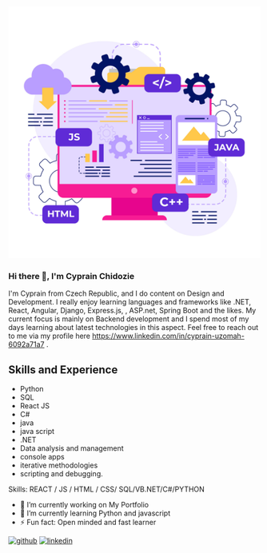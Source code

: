 ![Design and Development](https://github.com/cypso05/CyprainChidozie/blob/main/7040859.png)

### Hi there 👋, I'm Cyprain Chidozie
I'm Cyprain from Czech Republic, and I do content on Design and Development. I really enjoy learning languages and frameworks like .NET, React, Angular,  Django, Express.js, , ASP.net, Spring Boot and the likes. My current focus is mainly on Backend development and I spend most of my days learning about latest technologies in this aspect. Feel free to reach out to me via my profile here https://www.linkedin.com/in/cyprain-uzomah-6092a71a7 . 

## Skills and Experience
* Python
* SQL
* React JS
* C#
* java
* java script
* .NET
* Data analysis and management
* console apps
* iterative methodologies
* scripting and debugging. 

Skills:  REACT / JS / HTML / CSS/ SQL/VB.NET/C#/PYTHON

- 🔭 I’m currently working on My Portfolio 
- 🌱 I’m currently learning Python  and javascript 
- ⚡ Fun fact: Open minded and fast learner 


[<img src='https://cdn.jsdelivr.net/npm/simple-icons@3.0.1/icons/github.svg' alt='github' height='40'>](https://github.com/cypso05)  [<img src='https://cdn.jsdelivr.net/npm/simple-icons@3.0.1/icons/linkedin.svg' alt='linkedin' height='40'>](https://www.linkedin.com/in/https://www.linkedin.com/in/cyprain-uzomah-6092a71a7/)  

